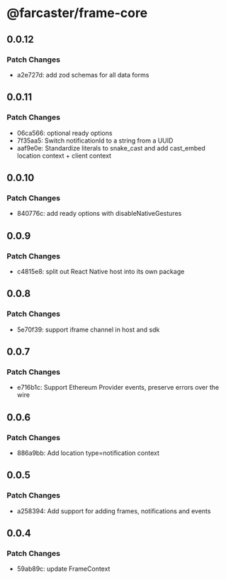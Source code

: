 # @farcaster/frame-core

## 0.0.12

### Patch Changes

- a2e727d: add zod schemas for all data forms

## 0.0.11

### Patch Changes

- 06ca566: optional ready options
- 7f35aa5: Switch notificationId to a string from a UUID
- aaf9e0e: Standardize literals to snake_cast and add cast_embed location context + client context

## 0.0.10

### Patch Changes

- 840776c: add ready options with disableNativeGestures

## 0.0.9

### Patch Changes

- c4815e8: split out React Native host into its own package

## 0.0.8

### Patch Changes

- 5e70f39: support iframe channel in host and sdk

## 0.0.7

### Patch Changes

- e716b1c: Support Ethereum Provider events, preserve errors over the wire

## 0.0.6

### Patch Changes

- 886a9bb: Add location type=notification context

## 0.0.5

### Patch Changes

- a258394: Add support for adding frames, notifications and events

## 0.0.4

### Patch Changes

- 59ab89c: update FrameContext
